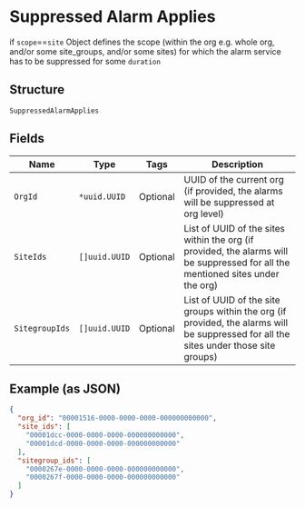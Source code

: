 
# Suppressed Alarm Applies

if `scope`==`site`
Object defines the scope (within the org e.g. whole org, and/or some site_groups, and/or some sites) for which the alarm service has to be suppressed for some `duration`

## Structure

`SuppressedAlarmApplies`

## Fields

| Name | Type | Tags | Description |
|  --- | --- | --- | --- |
| `OrgId` | `*uuid.UUID` | Optional | UUID of the current org (if provided, the alarms will be suppressed at org level) |
| `SiteIds` | `[]uuid.UUID` | Optional | List of UUID of the sites within the org (if provided, the alarms will be suppressed for all the mentioned sites under the org) |
| `SitegroupIds` | `[]uuid.UUID` | Optional | List of UUID of the site groups within the org (if provided, the alarms will be suppressed for all the sites under those site groups) |

## Example (as JSON)

```json
{
  "org_id": "00001516-0000-0000-0000-000000000000",
  "site_ids": [
    "00001dcc-0000-0000-0000-000000000000",
    "00001dcd-0000-0000-0000-000000000000"
  ],
  "sitegroup_ids": [
    "0000267e-0000-0000-0000-000000000000",
    "0000267f-0000-0000-0000-000000000000"
  ]
}
```

